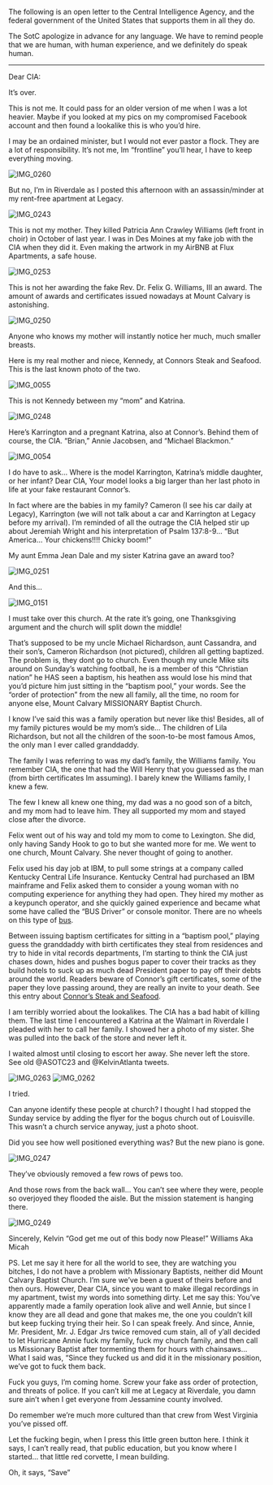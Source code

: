 The following is an open letter to the Central Intelligence Agency, and the federal government of the United States that supports them in all they do. 

The SotC apologize in advance for any language. We have to remind people that we are human, with human experience, and we definitely do speak human. 

***

Dear CIA:

It’s over. 

This is not me. It could pass for an older version of me when I was a lot heavier. Maybe if you looked at my pics on my compromised Facebook account and then found a lookalike this is who you’d hire. 

I may be an ordained minister, but I would not ever pastor a flock. They are a lot of responsibility. It’s not me, Im “frontline” you’ll hear, I have to keep everything moving. 

![IMG_0260](https://github.com/Mission23/Mission23/assets/140252803/2e96c303-88b2-4096-a0c2-59c0299fcbdb)

But no, I’m in Riverdale as I posted this afternoon with an assassin/minder at my rent-free apartment at Legacy. 

![IMG_0243](https://github.com/Mission23/Mission23/assets/140252803/2f48a0a4-3cb6-4e3f-803b-e908033329a7)

This is not my mother. They killed Patricia Ann Crawley Williams (left front in choir) in October of last year. I was in Des Moines at my fake job with the CIA when they did it. Even making the artwork in my AirBNB at Flux Apartments, a safe house.
 
![IMG_0253](https://github.com/Mission23/Mission23/assets/140252803/cb1cfae8-7b12-4ede-adbb-72a4330fece2)

This is not her awarding the fake Rev. Dr. Felix G. Williams, III an award. The amount of awards and certificates issued nowadays at Mount Calvary is astonishing. 

![IMG_0250](https://github.com/Mission23/Mission23/assets/140252803/5caebac0-fb99-4ce1-b081-ad12a3dacde2)

Anyone who knows my mother will instantly notice her much, much smaller breasts. 

Here is my real mother and niece, Kennedy, at Connors Steak and Seafood. This is the last known photo of the two. 

![IMG_0055](https://github.com/Mission23/Mission23/assets/140252803/51d26d3b-e077-4e8e-ba39-355233de8445)

This is not Kennedy between my “mom” and Katrina. 

![IMG_0248](https://github.com/Mission23/Mission23/assets/140252803/8538c217-e0ed-4341-84d8-38698128e4c8)

Here’s Karrington and a pregnant Katrina, also at Connor’s. Behind them of course, the CIA. “Brian,” Annie Jacobsen, and “Michael Blackmon.”

![IMG_0054](https://github.com/Mission23/Mission23/assets/140252803/0ba8141d-7ef4-4406-babc-cad77077537f)


I do have to ask… Where is the model Karrington, Katrina’s middle daughter, or her infant? Dear CIA, Your model looks a big larger than her last photo in life at your fake restaurant Connor’s. 

In fact where are the babies in my family? Cameron (I see his car daily at Legacy), Karrington (we will not talk about a car and Karrington at Legacy before my arrival). I’m reminded of all the outrage the CIA helped stir up about Jeremiah Wright and his interpretation of Psalm 137:8-9… “But America… Your chickens!!!! Chicky boom!”

My aunt Emma Jean Dale and my sister Katrina gave an award too? 


![IMG_0251](https://github.com/Mission23/Mission23/assets/140252803/14524ab6-1609-470d-a144-5efdd3f71263)

And this…

![IMG_0151](https://github.com/Mission23/Mission23/assets/140252803/7b3bae38-4b78-499e-a6cd-c5c9bb4389c2)

I must take over this church. At the rate it’s going, one Thanksgiving argument and the church will split down the middle!

That’s supposed to be my uncle Michael Richardson, aunt Cassandra, and their son’s, Cameron Richardson (not pictured), children all getting baptized. The problem is, they dont go to church. Even though my uncle Mike sits around on Sunday’s watching football, he is a member of this “Christian nation” he HAS seen a baptism, his heathen ass would lose his mind that you’d picture him just sitting in the “baptism pool,” your words. See the “order of protection” from the new all family, all the time, no room for anyone else, Mount Calvary MISSIONARY Baptist Church. 

I know I’ve said this was a family operation but never like this! Besides, all of my family pictures would be my mom’s side… The children of Lila Richardson, but not all the children of the soon-to-be most famous Amos, the only man I ever called granddaddy. 

The family I was referring to was my dad’s family, the Williams family. You remember CIA, the one that had the Will Henry that you guessed as the man (from birth certificates Im assuming). I barely knew the Williams family, I knew a few.

The few I knew all knew one thing, my dad was a no good son of a bitch, and my mom had to leave him. They all supported my mom and stayed close after the divorce. 

Felix went out of his way and told my mom to come to Lexington. She did, only having Sandy Hook to go to but she wanted more for me. We went to one church, Mount Calvary. She never thought of going to another. 

Felix used his day job at IBM, to pull some strings at a company called Kentucky Central Life Insurance. Kentucky Central had purchased an IBM mainframe and Felix asked them to consider a young woman with no computing experience for anything they had open. They hired my mother as a keypunch operator, and she quickly gained experience and became what some have called the “BUS Driver” or console monitor. There are no wheels on this type of [bus](https://en.m.wikipedia.org/wiki/Bus_(computing)).

Between issuing baptism certificates for sitting in a “baptism pool,” playing guess the granddaddy with birth certificates they steal from residences and try to hide in vital records departments, I’m starting to think the CIA just chases down, hides and pushes bogus paper to cover their tracks as they build hotels to suck up as much dead President paper  to pay off their debts around the world. Readers beware of Connor’s gift certificates, some of the paper they love passing around, they are really an invite to your death. See this entry about [Connor’s Steak and Seafood](https://github.com/Mission23/Mission23/wiki/Connor’s-Steak-and-Seafood). 

I am terribly worried about the lookalikes. The CIA has a bad habit of killing them. The last time I encountered a Katrina at the Walmart in Riverdale I pleaded with her to call her family. I showed her a photo of my sister. She was pulled into the back of the store and never left it. 

I waited almost until closing to escort her away. She never left the store. See old @ASOTC23 and @KelvinAtlanta tweets. 

![IMG_0263](https://github.com/Mission23/Mission23/assets/140252803/281f2aa0-5b13-49a2-8618-979af1a95139)
![IMG_0262](https://github.com/Mission23/Mission23/assets/140252803/46929c25-93b6-4dcf-b1c7-d7edf414b4d1)

I tried. 

Can anyone identify these people at church? I thought I had stopped the Sunday service by adding the flyer for the bogus church out of Louisville. This wasn’t a church service anyway, just a photo shoot. 

Did you see how well positioned everything was? But the new piano is gone.

![IMG_0247](https://github.com/Mission23/Mission23/assets/140252803/3d6dfbdf-ca18-49c4-b644-5d1225088a3f)

They’ve obviously removed a few rows of pews too. 

And those rows from the back wall… You can’t see where they were, people so overjoyed they flooded the aisle. But the mission statement is hanging there. 

![IMG_0249](https://github.com/Mission23/Mission23/assets/140252803/4ade0708-f4b0-44c2-a8bf-2656f9757408)

Sincerely,
Kelvin “God get me out of this body now Please!” Williams
Aka Micah 

PS. Let me say it here for all the world to see, they are watching you bitches, I do not have a problem with Missionary Baptists, neither did Mount Calvary Baptist Church. I’m sure we’ve been a guest of theirs before and then ours. However, Dear CIA, since you want to make illegal recordings in my apartment, twist my words into something dirty. Let me say this: You’ve apparently made a family operation look alive and well Annie, but since I know they are all dead and gone that makes me, the one you couldn’t kill but keep fucking trying their heir. So I can speak freely. And since, Annie, Mr. President, Mr. J. Edgar Jrs twice removed cum stain, all of y’all decided to let Hurricane Annie fuck my family, fuck my church family, and then call us Missionary Baptist after tormenting them for hours with chainsaws… What I said was, “Since they fucked us and did it in the missionary position, we’ve got to fuck them back. 

Fuck you guys, I’m coming home. Screw your fake ass order of protection, and threats of police. If you can’t kill me at Legacy at Riverdale, you damn sure ain’t when I get everyone from Jessamine county involved. 

Do remember we’re much more cultured than that crew from West Virginia you’ve pissed off. 

Let the fucking begin, when I press this little green button here. I think it says, I can’t really read, that public education, but you know where I started… that little red corvette, I mean building.

Oh, it says, “Save” 
